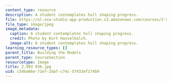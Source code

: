```yaml
---
content_type: resource
description: A student contemplates hull shaping progress.
file: https://ol-ocw-studio-app-production.s3.amazonaws.com/courses/2-993-special-topics-in-mechanical-engineering-the-art-and-science-of-boat-design-january-iap-2007/c54ba66e72e72dafc74c57433ef174b9_2993036.jpg
file_type: image/jpeg
image_metadata:
  caption: A student contemplates hull shaping progress.
  credit: Photo by Kurt Hasselbalch.
  image-alt: A student contemplates hull shaping progress.
learning_resource_types: []
parent_title: Building the Models
parent_type: CourseSection
resourcetype: Image
title: 2.993 036.jpg
uid: c54ba66e-72e7-2daf-c74c-57433ef174b9
---
```

